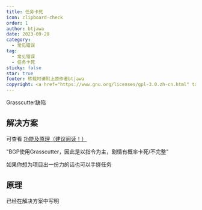 ```yaml
---
title: 任务卡死
icon: clipboard-check
order: 1
author: btjawa
date: 2023-09-28
category:
  - 常见错误
tag:
  - 常见错误
  - 任务卡死
sticky: false
star: true
footer: 转载时请附上原作者btjawa
copyright: <a href="https://www.gnu.org/licenses/gpl-3.0.zh-cn.html" target="_blank">GPL-3.0 协议</a>&nbsp;版权所有 © 2023 <a href="https://github.com/btjawa/BGP-docs" target="_blank">btjawa</a>
---
```


Grasscutter缺陷
<!-- more -->

## 解决方案

可查看 [功能及原理（建议阅读！）](../docs/feature.md)

"BGP使用Grasscutter，因此是以指令为主，剧情有概率卡死/不完整"

如果你想为项目出一份力的话也可以手搓任务

## 原理

已经在解决方案中写明
